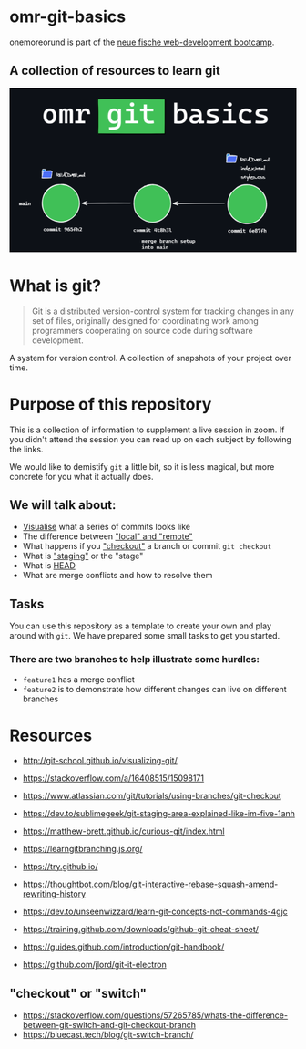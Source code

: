 # omr-git-basics

onemoreorund is part of the [neue fische web-development bootcamp](https://www.neuefische.de/weiterbildung/web-development).

## A collection of resources to learn git

![git-basics](./assets/git_basics.png)

# What is git?

> Git is a distributed version-control system for tracking changes in any set of files, originally designed for coordinating work among programmers cooperating on source code during software development.

A system for version control. A collection of snapshots of your project over time.

# Purpose of this repository

This is a collection of information to supplement a live session in zoom. If you didn't attend the session you can read up on each subject by following the links.

We would like to demistify `git` a little bit, so it is less magical, but more concrete for you what it actually does.

## We will talk about:

- [Visualise](http://git-school.github.io/visualizing-git/) what a series of commits looks like
- The difference between ["local" and "remote"](https://stackoverflow.com/a/16408515/15098171)
- What happens if you ["checkout"](https://www.atlassian.com/git/tutorials/using-branches/git-checkout) a branch or commit `git checkout`
- What is ["staging"](https://dev.to/sublimegeek/git-staging-area-explained-like-im-five-1anh) or the "stage"
- What is [HEAD](https://www.git-tower.com/learn/git/glossary/head/)
- What are merge conflicts and how to resolve them

## Tasks

You can use this repository as a template to create your own and play around with `git`. We have prepared some small tasks to get you started.

### There are two branches to help illustrate some hurdles:

- `feature1` has a merge conflict
- `feature2` is to demonstrate how different changes can live on different branches

# Resources

- http://git-school.github.io/visualizing-git/
- https://stackoverflow.com/a/16408515/15098171
- https://www.atlassian.com/git/tutorials/using-branches/git-checkout
- https://dev.to/sublimegeek/git-staging-area-explained-like-im-five-1anh

- https://matthew-brett.github.io/curious-git/index.html
- https://learngitbranching.js.org/
- https://try.github.io/
- https://thoughtbot.com/blog/git-interactive-rebase-squash-amend-rewriting-history
- https://dev.to/unseenwizzard/learn-git-concepts-not-commands-4gjc
- https://training.github.com/downloads/github-git-cheat-sheet/
- https://guides.github.com/introduction/git-handbook/
- https://github.com/jlord/git-it-electron

## "checkout" or "switch"

- https://stackoverflow.com/questions/57265785/whats-the-difference-between-git-switch-and-git-checkout-branch
- https://bluecast.tech/blog/git-switch-branch/
